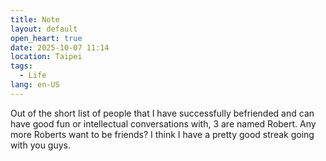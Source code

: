 ```yaml
---
title: Note
layout: default
open_heart: true
date: 2025-10-07 11:14
location: Taipei
tags: 
  - Life
lang: en-US
---
```


Out of the short list of people that I have successfully befriended and can have good fun or intellectual conversations with, 3 are named Robert. Any more Roberts want to be friends? I think I have a pretty good streak going with you guys.
